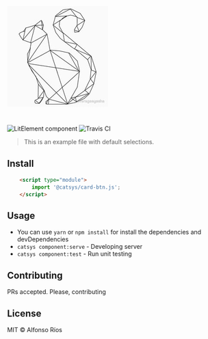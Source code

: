 ![card-btn screenshot](card-btn.png)
# <card-btn>

![LitElement component](https://img.shields.io/badge/litElement-component-blue.svg)
![Travis CI](https://travis-ci.org/github_username/card-btn.svg?branch=master)

> This is an example file with default selections.

## Install

```html
    <script type="module">
        import '@catsys/card-btn.js';
    </script>
```

## Usage

- You can use `yarn` or `npm install` for install the dependencies and devDependencies
- `catsys component:serve` - Developing server
- `catsys component:test` - Run unit testing

## Contributing

PRs accepted. Please, contributing

## License

MIT © Alfonso Ríos
